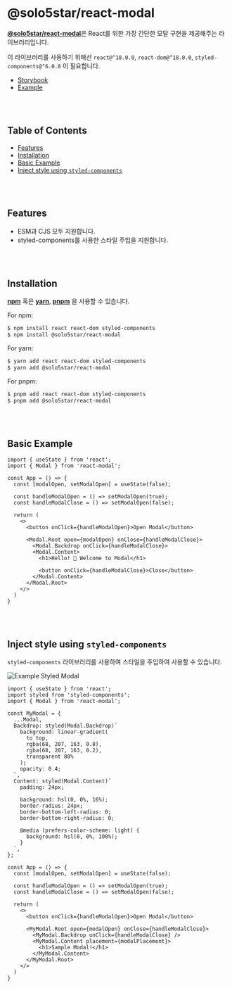 # @solo5star/react-modal <!-- omit from toc -->

[**@solo5star/react-modal**](https://github.com/solo5star/react-modal)은 React를 위한 가장 간단한 모달 구현을 제공해주는 라이브러리입니다.

이 라이브러리를 사용하기 위해선 `react@^18.0.0`, `react-dom@^18.0.0`, `styled-components@^6.0.0` 이 필요합니다.

* [Storybook](https://solo5star.github.io/react-modal/storybook/)
* [Example](https://solo5star.github.io/react-modal/example/)

<br><br>

## Table of Contents <!-- omit from toc -->

- [Features](#features)
- [Installation](#installation)
- [Basic Example](#basic-example)
- [Inject style using `styled-components`](#inject-style-using-styled-components)

<br><br>

## Features

* ESM과 CJS 모두 지원합니다.
* styled-components를 사용한 스타일 주입을 지원합니다.

<br><br>

## Installation

[**npm**](https://npmjs.org/) 혹은 [**yarn**](https://yarnpkg.com/), [**pnpm**](https://pnpm.io/) 을 사용할 수 있습니다.

For npm:
```bash
$ npm install react react-dom styled-components
$ npm install @solo5star/react-modal
```

For yarn:
```bash
$ yarn add react react-dom styled-components
$ yarn add @solo5star/react-modal
```

For pnpm:
```bash
$ pnpm add react react-dom styled-components
$ pnpm add @solo5star/react-modal
```

<br><br>

## Basic Example

```tsx
import { useState } from 'react';
import { Modal } from 'react-modal';

const App = () => {
  const [modalOpen, setModalOpen] = useState(false);

  const handleModalOpen = () => setModalOpen(true);
  const handleModalClose = () => setModalOpen(false);

  return (
    <>
      <button onClick={handleModalOpen}>Open Modal</button>

      <Modal.Root open={modalOpen} onClose={handleModalClose}>
        <Modal.Backdrop onClick={handleModalClose}>
        <Modal.Content>
          <h1>Hello! 👋 Welcome to Modal</h1>

          <button onClick={handleModalClose}>Close</button>
        </Modal.Content>
      </Modal.Root>
    </>
  )
}
```

<br><br>

## Inject style using `styled-components`

`styled-components` 라이브러리를 사용하여 스타일을 주입하여 사용할 수 있습니다.

![Example Styled Modal](https://user-images.githubusercontent.com/20203944/236696117-b065488d-32f4-40cb-918c-980448bf08c7.png)

```tsx
import { useState } from 'react';
import styled from 'styled-components';
import { Modal } from 'react-modal';

const MyModal = {
  ...Modal,
  Backdrop: styled(Modal.Backdrop)`
    background: linear-gradient(
      to top,
      rgba(68, 207, 163, 0.8),
      rgba(68, 207, 163, 0.2),
      transparent 80%
    );
    opacity: 0.4;
  `,
  Content: styled(Modal.Content)`
    padding: 24px;

    background: hsl(0, 0%, 16%);
    border-radius: 24px;
    border-bottom-left-radius: 0;
    border-bottom-right-radius: 0;

    @media (prefers-color-scheme: light) {
      background: hsl(0, 0%, 100%);
    }
  `,
};

const App = () => {
  const [modalOpen, setModalOpen] = useState(false);

  const handleModalOpen = () => setModalOpen(true);
  const handleModalClose = () => setModalOpen(false);

  return (
    <>
      <button onClick={handleModalOpen}>Open Modal</button>

      <MyModal.Root open={modalOpen} onClose={handleModalClose}>
        <MyModal.Backdrop onClick={handleModalClose} />
        <MyModal.Content placement={modalPlacement}>
          <h1>Sample Modal!</h1>
        </MyModal.Content>
      </MyModal.Root>
    </>
  )
}
```
